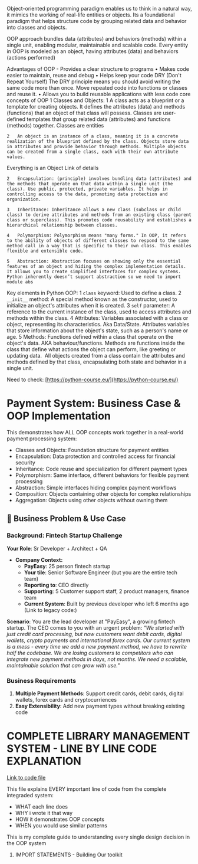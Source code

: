 Object-oriented programming paradigm enables us to think in a natural way, it mimics the working of real-life entities or objects.
Its a foundational paradigm that helps structure code by grouping related data and behavior into classes and objects.

OOP approach bundles data (attributes) and behaviors (methods) within a single unit, enabling modular, maintainable and scalable code. Every entity in OOP is modeled as an object, having attributes (data) and behaviors (actions performed)

Advantages of OOP - Provides a clear structure to programs
	•	Makes code easier to maintain, reuse and debug
	•	Helps keep your code DRY (Don't Repeat Yourself)
The DRY principle means you should avoid writing the same code more than once. Move repeated code into functions or classes and reuse it.
	•	Allows you to build reusable applications with less code
core concepts of OOP
	1	Classes and Objects:
	1	A class acts as a blueprint or a template for creating objects. It defines the attributes (data) and methods (functions) that an object of that class will possess. Classes are user-defined templates that group related data (attributes) and functions (methods) together.
Classes are entities

	2	An object is an instance of a class, meaning it is a concrete realization of the blueprint defined by the class. Objects store data in attributes and provide behavior through methods. Multiple objects can be created from a single class, each with their own attribute values.
Everything is an Object
	Link of details

	2	Encapsulation: (principle) involves bundling data (attributes) and the methods that operate on that data within a single unit (the class). Use public, protected, private variables. It helps in controlling access to the data, promoting data protection and organization.

	3	Inheritance: Inheritance allows a new class (subclass or child class) to derive attributes and methods from an existing class (parent class or superclass). This promotes code reusability and establishes a hierarchical relationship between classes.

	4	Polymorphism: Polymorphism means "many forms." In OOP, it refers to the ability of objects of different classes to respond to the same method call in a way that is specific to their own class. This enables flexible and extensible code.

	5	Abstraction: Abstraction focuses on showing only the essential features of an object and hiding the complex implementation details. It allows you to create simplified interfaces for complex systems. Python inherently doesn’t support abstraction so we need to import module abs 

Key elements in Python OOP:
	1	`class` keyword: Used to define a class.
	2	`__init__` method: A special method known as the constructor, used to initialize an object's attributes when it is created.
	3	`self` parameter: A reference to the current instance of the class, used to access attributes and methods within the class.
	4	Attributes: Variables associated with a class or object, representing its characteristics. Aka Data/State. Attributes variables that store information about the object's state, such as a person's name or age.
	5	Methods: Functions defined within a class that operate on the object's data. AKA behaviour/functions. Methods are functions inside the class that define what actions the object can perform, like greeting or updating data. 
All objects created from a class contain the attributes and methods defined by that class, encapsulating both state and behavior in a single unit.











Need to check: [https://python-course.eu/](https://python-course.eu/)
# Payment System: Business Case & OOP Implementation

This demonstrates how ALL OOP concepts work together in a real-world payment processing system:
- Classes and Objects: Foundation structure for payment entities
- Encapsulation: Data protection and controlled access for financial security
- Inheritance: Code reuse and specialization for different payment types
- Polymorphism: Same interface, different behaviors for flexible payment processing
- Abstraction: Simple interfaces hiding complex payment workflows
- Composition: Objects containing other objects for complex relationships
- Aggregation: Objects using other objects without owning them

## 🏢 Business Problem & Use Case

### Background: Fintech Startup Challenge

**Your Role**: Sr Developer + Architect + QA
 - **Company Context:**
   - **PayEasy**: 25 person fintech startup
   - **Your tile**: Senior Software Engineer (but you are the entire tech team)
   - **Reporting to**: CEO directly
   - **Supporting**: 5 Customer support staff, 2 product managers, finance team
   - **Current System**: Built by previous developer who left 6 months ago (Link to legacy code:)

**Scenario**: You are the lead developer at "PayEasy", a growing fintech startup. The CEO comes to you with an urgent problem: 
*"We started with just credit card processing, but now customers want debit cards, digital wallets, crypto payments and international forex cards. Our current system is a mess - every time we add a new payment method, we have to rewrite half the codebase. We are losing customers to competitors who can integrate new payment methods in days, not months. We need a scalable, maintainable solution that can grow with use."*

### Business Requirements
1. **Multiple Payment Methods**: Support credit cards, debit cards, digital wallets, forex cards and cryptocurriences
2. **Easy Extensibility**: Add new payment types without breaking existing code













# COMPLETE LIBRARY MANAGEMENT SYSTEM - LINE BY LINE CODE EXPLANATION
[Link to code file](oop.py)

This file explains EVERY important line of code from the complete integraded system:
- WHAT each line does
- WHY i wrote it that way
- HOW it demonstrates OOP concepts
- WHEN you would use similar patterns

This is my complete guide to understanding every single design decision in the OOP system

01. IMPORT STATEMENTS - Building Our  toolkit
 

